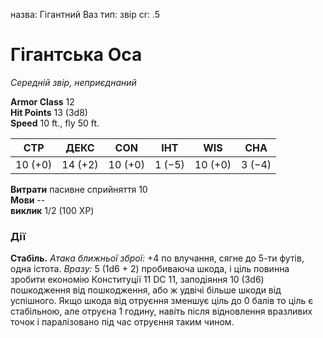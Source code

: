 назва: Гігантний Ваз тип: звір cr: .5

# Гігантська Оса
_Середній звір, неприєднаний_

**Armor Class** 12    
**Hit Points** 13 (3d8)    
**Speed** 10 ft., fly 50 ft.

| СТР     | ДЕКС    | CON     | ІНТ    | WIS     | CHA    |
| ------- | ------- | ------- | ------ | ------- | ------ |
| 10 (+0) | 14 (+2) | 10 (+0) | 1 (−5) | 10 (+0) | 3 (−4) |

**Витрати** пасивне сприйняття 10    
**Мови** --    
**виклик** 1/2 (100 XP)

### Дії
**Стабіль.** _Атака ближньої зброї:_ +4 по влучання, сягне до 5-ти футів, одна істота. _Вразу:_ 5 (1d6 + 2) пробиваюча шкода, і ціль повинна зробити економію Конституції 11 DC 11, заподіяння 10 (3d6) пошкодження від пошкодження, або ж удвічі більше шкоди від успішного. Якщо шкода від отруєння зменшує ціль до 0 балів то ціль є стабільною, але отруєна 1 годину, навіть після відновлення вразливих точок і паралізовано під час отруєння таким чином. 
